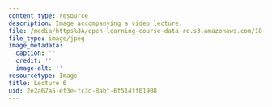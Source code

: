 ```yaml
---
content_type: resource
description: Image accompanying a video lecture.
file: /media/https%3A/open-learning-course-data-rc.s3.amazonaws.com/18-01-single-variable-calculus-fall-2006/2e2a67a5ef3efc3d8abf6f514ff01908_lec06.jpg
file_type: image/jpeg
image_metadata:
  caption: ''
  credit: ''
  image-alt: ''
resourcetype: Image
title: Lecture 6
uid: 2e2a67a5-ef3e-fc3d-8abf-6f514ff01908
---
```

